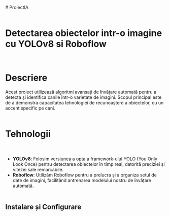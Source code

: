 #   P r o i e c t I A  <br><br>
 
# Detectarea obiectelor intr-o imagine cu YOLOv8 si Roboflow  <br><br>

# Descriere<br>
Acest proiect utilizează algoritmi avansați de învățare automată pentru a detecta și identifica canile într-o varietate de imagini. Scopul principal este de a demonstra capacitatea tehnologiei de recunoaștere a obiectelor, cu un accent specific pe cani.  <br><br>

# Tehnologii <br><br>
- **YOLOv8**: Folosim versiunea a opta a framework-ului YOLO (You Only Look Once) pentru detectarea obiectelor în timp real, datorită preciziei și vitezei sale remarcabile. <br>
- **Roboflow**: Utilizăm Roboflow pentru a prelucra și a organiza setul de date de imagini, facilitând antrenarea modelului nostru de învățare automată. <br><br>

## Instalare și Configurare <br><br><br>
